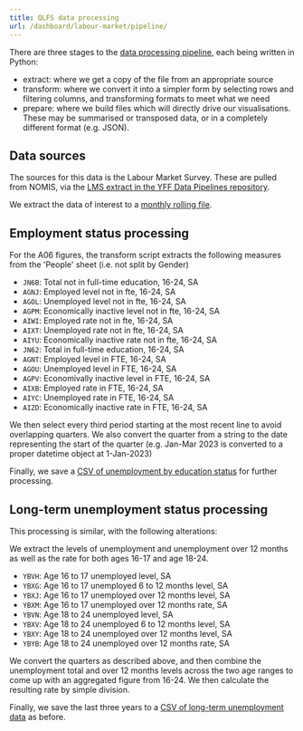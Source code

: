 ```yaml
---
title: QLFS data processing
url: /dashboard/labour-market/pipeline/
---
```


There are three stages to the [data processing pipeline](https://github.com/open-innovations/yff-data/tree/main/scripts/labour-market), each being written in Python:

* extract: where we get a copy of the file from an appropriate source
* transform: where we convert it into a simpler form by selecting rows and filtering columns, and transforming formats to meet what we need
* prepare: where we build files which will directly drive our visualisations. These may be summarised or transposed data, or in a completely different format (e.g. JSON).

## Data sources

The sources for this data is the Labour Market Survey. These are pulled from NOMIS, via the [LMS extract in the YFF Data Pipelines repository](https://github.com/open-innovations/yff-data-pipelines/blob/main/data/processed/labour-market/lms.csv).

We extract the data of interest to a [monthly rolling file](https://github.com/open-innovations/yff-data/blob/main/data/labour-market/monthly-rolling.csv).

## Employment status processing

For the A06 figures, the transform script extracts the following measures from the 'People' sheet (i.e. not split by Gender)

* `JN6B`: Total not in full-time education, 16-24, SA
* `AGNJ`: Employed level not in fte, 16-24, SA
* `AGOL`: Unemployed level not in fte, 16-24, SA
* `AGPM`: Economically inactive level not in fte, 16-24, SA
* `AIWI`: Employed rate not in fte, 16-24, SA
* `AIXT`: Unemployed rate not in fte, 16-24, SA
* `AIYU`: Economically inactive rate not in fte, 16-24, SA
* `JN62`: Total in full-time education, 16-24, SA
* `AGNT`: Employed level in FTE, 16-24, SA
* `AGOU`: Unemployed level in FTE, 16-24, SA
* `AGPV`: Economivally inactive level in FTE, 16-24, SA
* `AIXB`: Employed rate in FTE, 16-24, SA
* `AIYC`: Unemployed rate in FTE, 16-24, SA
* `AIZD`: Economically inactive rate in FTE, 16-24, SA

We then select every third period starting at the most recent line to avoid overlapping quarters.
We also convert the quarter from a string to the date representing the start of the quarter (e.g. Jan-Mar 2023 is converted to a proper datetime object at 1-Jan-2023)

Finally, we save a [CSV of unemployment by education status](https://github.com/open-innovations/yff-data/blob/main/data/labour-market/monthly-rolling.csv) for further processing.

## Long-term unemployment status processing

This processing is similar, with the following alterations:

We extract the levels of unemployment and unemployment over 12 months as well as the rate for both ages 16-17 and age 18-24.

* `YBVH`: Age 16 to 17 unemployed level, SA
* `YBXG`: Age 16 to 17 unemployed 6 to 12 months level, SA
* `YBXJ`: Age 16 to 17 unemployed over 12 months level, SA
* `YBXM`: Age 16 to 17 unemployed over 12 months rate, SA
* `YBVN`: Age 18 to 24 unemployed level, SA
* `YBXV`: Age 18 to 24 unemployed 6 to 12 months level, SA
* `YBXY`: Age 18 to 24 unemployed over 12 months level, SA
* `YBYB`: Age 18 to 24 unemployed over 12 months rate, SA

We convert the quarters as described above, and then combine the unemployment total and over 12 months levels across the two age ranges to come up with an aggregated figure from 16-24. We then calculate the resulting rate by simple division.

Finally, we save the last three years to a [CSV of long-term unemployment data](https://github.com/open-innovations/yff-data/blob/main/data/labour-market/not_in_education.csv) as before.
